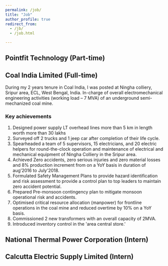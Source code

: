 ```yaml
---
permalink: /job/
title: "Job"
author_profile: true
redirect_from: 
  - /jb/
  - /job.html

---
```


## Pointfit Technology (Part-time)

## Coal India Limited (Full-time)

During my 2 years tenure in Coal India, I was posted at Ningha colliery, Sripur area, ECL, West Bengal, India. In-charge of overall electromechanical engineering activities (working load – 7 MVA) of an underground semi-mechanized coal mine.
### Key achievements ###
1. Designed power supply LT overhead lines more than 5 km in length worth more than 30 lakhs
2. Surveyed off 2 trucks and 1 jeep car after completion of their life cycle.
3. Spearheaded a team of 5 supervisors, 15 electricians, and 20 electric helpers for round-the-clock operation and maintenance of electrical and mechanical equipment of Ningha Colliery in the Sripur area.
4. Achieved Zero accidents, zero serious injuries and zero material losses and 8% production increment from on a YoY basis in duration of aug’2016 to July'2018.
5. Formulated Safety Management Plans to provide hazard identification and risk assessment to provide a control plan to top leaders to maintain zero accident potential.
6. Prepared Pre-monsoon contingency plan to mitigate monsoon operational risk and accidents.
7. Optimised critical resource allocation (manpower) for frontline operations in the coal mine and reduced overtime by 10% on a YoY basis.
8. Commissioned 2 new transformers with an overall capacity of 2MVA.
9. Introduced inventory control in the 'area central store.'

## National Thermal Power Corporation (Intern)

## Calcutta Electric Supply Limited (Intern)
